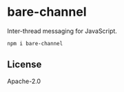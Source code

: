 # bare-channel

Inter-thread messaging for JavaScript.

```
npm i bare-channel
```

## License

Apache-2.0
